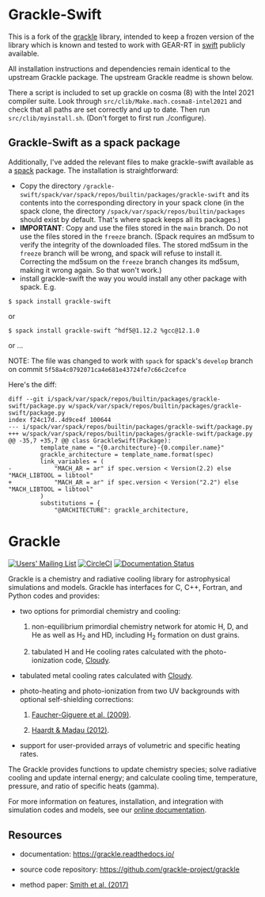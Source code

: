 # Grackle-Swift

This is a fork of the [grackle](https://github.com/grackle-project/grackle) 
library, intended to keep a frozen version of the library which is known and 
tested to work with GEAR-RT in [swift](https://github.com/SWIFTSIM/swiftsim) 
publicly available.

All installation instructions and dependencies remain identical to the upstream
Grackle package. The upstream Grackle readme is shown below.

There a script is included to set up grackle on cosma (8) with the Intel 2021
compiler suite. Look through `src/clib/Make.mach.cosma8-intel2021` and check
that all paths are set correctly and up to date. Then run `src/clib/myinstall.sh`.
(Don't forget to first run ./configure).


## Grackle-Swift as a spack package

Additionally, I've added the relevant files to make grackle-swift available as a 
[spack](https://github.com/spack/spack) package. The installation is 
straightforward:

- Copy the directory `/grackle-swift/spack/var/spack/repos/builtin/packages/grackle-swift` 
and its contents into the corresponding directory in your spack clone (in the 
spack clone, the directory `/spack/var/spack/repos/builtin/packages` should exist 
by default. That's where spack keeps all its packages.)
- **IMPORTANT**: Copy and use the files stored in the `main` branch. Do not use 
the files stored in the `freeze` branch. (Spack requires an md5sum to verify the
integrity of the downloaded files. The stored md5sum in the `freeze` branch will 
be wrong, and spack will refuse to install it. Correcting the md5sum on the `freeze`
branch changes its md5sum, making it wrong again. So that won't work.)
- install grackle-swift the way you would install any other package with spack. E.g.
```
$ spack install grackle-swift
```
or
```
$ spack install grackle-swift ^hdf5@1.12.2 %gcc@12.1.0
```
or ...


NOTE: The file was changed to work with `spack` for spack's `develop` branch on commit
`5f58a4c0792071ca4e681e43724fe7c66c2cefce`

Here's the diff:
```
diff --git i/spack/var/spack/repos/builtin/packages/grackle-swift/package.py w/spack/var/spack/repos/builtin/packages/grackle-swift/package.py
index f24c17d..4d9ce4f 100644
--- i/spack/var/spack/repos/builtin/packages/grackle-swift/package.py
+++ w/spack/var/spack/repos/builtin/packages/grackle-swift/package.py
@@ -35,7 +35,7 @@ class GrackleSwift(Package):
         template_name = "{0.architecture}-{0.compiler.name}"
         grackle_architecture = template_name.format(spec)
         link_variables = (
-            "MACH_AR = ar" if spec.version < Version(2.2) else "MACH_LIBTOOL = libtool"
+            "MACH_AR = ar" if spec.version < Version("2.2") else "MACH_LIBTOOL = libtool"
         )
         substitutions = {
             "@ARCHITECTURE": grackle_architecture,
```




# Grackle

[![Users' Mailing List](https://img.shields.io/badge/Users-List-lightgrey.svg)](https://groups.google.com/forum/#!forum/grackle-cooling-users)
[![CircleCI](https://circleci.com/gh/grackle-project/grackle/tree/main.svg?style=svg)](https://circleci.com/gh/grackle-project/grackle/tree/main)
[![Documentation Status](https://readthedocs.org/projects/grackle/badge/?version=latest)](https://grackle.readthedocs.io/en/latest/?badge=latest)

Grackle is a chemistry and radiative cooling library for astrophysical
simulations and models.  Grackle has interfaces for C, C++, Fortran, and
Python codes and provides:

- two options for primordial chemistry and cooling:

   1. non-equilibrium primordial chemistry network for atomic H, D, and He
   as well as H<sub>2</sub> and HD, including H<sub>2</sub> formation on dust grains.

   2. tabulated H and He cooling rates calculated with the photo-ionization
      code, [Cloudy](http://nublado.org).

- tabulated metal cooling rates calculated with [Cloudy](http://nublado.org).

- photo-heating and photo-ionization from two UV backgrounds with optional
  self-shielding corrections:

   1. [Faucher-Giguere et al. (2009)](http://adsabs.harvard.edu/abs/2009ApJ...703.1416F).

   2. [Haardt & Madau (2012)](http://adsabs.harvard.edu/abs/2012ApJ...746..125H).

- support for user-provided arrays of volumetric and specific heating rates.

The Grackle provides functions to update chemistry species; solve radiative
cooling and update internal energy; and calculate cooling time, temperature,
pressure, and ratio of specific heats (gamma).

For more information on features, installation, and integration with simulation
codes and models, see our [online documentation](https://grackle.readthedocs.io/).

## Resources

- documentation: https://grackle.readthedocs.io/

- source code repository: https://github.com/grackle-project/grackle

- method paper: [Smith et al. (2017)](http://adsabs.harvard.edu/abs/2017MNRAS.466.2217S)
